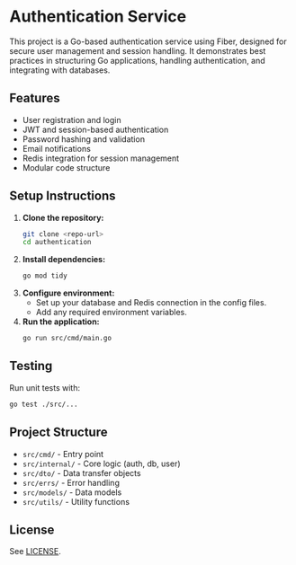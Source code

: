 # Authentication Service

This project is a Go-based authentication service using Fiber, designed for secure user management and session handling. It demonstrates best practices in structuring Go applications, handling authentication, and integrating with databases.

## Features
- User registration and login
- JWT and session-based authentication
- Password hashing and validation
- Email notifications
- Redis integration for session management
- Modular code structure

## Setup Instructions
1. **Clone the repository:**
   ```sh
   git clone <repo-url>
   cd authentication
   ```
2. **Install dependencies:**
   ```sh
   go mod tidy
   ```
3. **Configure environment:**
   - Set up your database and Redis connection in the config files.
   - Add any required environment variables.
4. **Run the application:**
   ```sh
   go run src/cmd/main.go
   ```

## Testing
Run unit tests with:
```sh
go test ./src/...
```

## Project Structure
- `src/cmd/` - Entry point
- `src/internal/` - Core logic (auth, db, user)
- `src/dto/` - Data transfer objects
- `src/errs/` - Error handling
- `src/models/` - Data models
- `src/utils/` - Utility functions

## License
See [LICENSE](LICENSE).

